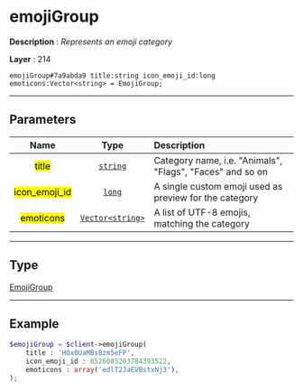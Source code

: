 # emojiGroup

**Description** : *Represents an emoji category*

**Layer** : 214

```tl
emojiGroup#7a9abda9 title:string icon_emoji_id:long emoticons:Vector<string> = EmojiGroup;
```

---

## Parameters

| Name | Type | Description |
| :---: | :---: | :--- |
| <mark>title</mark> | [`string`](type/string) | Category name, i.e. "Animals", "Flags", "Faces" and so on |
| <mark>icon_emoji_id</mark> | [`long`](type/long) | A single custom emoji used as preview for the category |
| <mark>emoticons</mark> | [`Vector<string>`](type/string) | A list of UTF-8 emojis, matching the category |

---

## Type

[EmojiGroup](type/EmojiGroup)

---

## Example

```php
$emojiGroup = $client->emojiGroup(
	title : 'HOx0UaMBs8zm5eFP',
	icon_emoji_id : 8526085203784393522,
	emoticons : array('edlT2JaEVBstxNj3'),
);
```